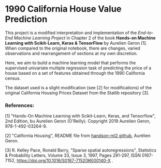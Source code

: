 # 1990 California House Value Prediction

This project is a modified interpretation and implementation of the *End-to-End Machine Learning Project* in Chapter 2 of the book **Hands-on Machine Learning with Scikit-Learn, Keras & TensorFlow** by Aurelien Geron [1]. When compared to the original notebook, there are  changes, varied observations and rearrangement of sections at my own discretion. 

Here, we aim to build a machine learning model that performs the supervised univariate multiple regression task of predicting the price of a house based on a set of features obtained through the 1990 California census. 

The dataset used is a slight modification (see [2] for modifications) of the original California Housing Prices Dataset from the Statlib repository [3]. 



### References:

[1] "Hands-On Machine Learning with Scikit-Learn, Keras, and Tensorflow", 2nd Edition, bu Aurelien Geron (O'Reilly). Copyright 2019 Aurelien Geron, 978-1-492-03264-9.

[2] "California Housing", README file from [handson-ml2 github](https://github.com/ageron/handson-ml2/tree/master/datasets/housing), Aurélien Geron.

[3] R. Kelley Pace, Ronald Barry, "Sparse spatial autoregressions", Statistics & Probability Letters, Volume 33, Issue 3, 1997, Pages 291-297, ISSN 0167-7152, https://doi.org/10.1016/S0167-7152(96)00140-X .